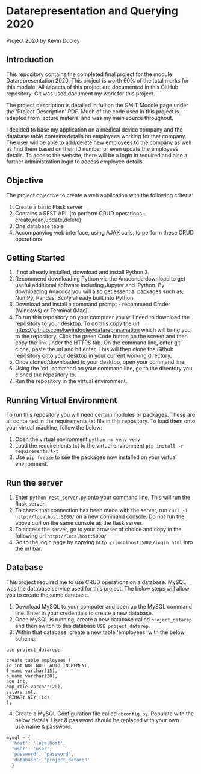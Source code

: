 # Datarepresentation and Querying 2020
Project 2020 by Kevin Dooley

## Introduction
This repository contains the completed final project for the module Datarepresentation 2020.
This project is worth 60% of the total marks for this module. All aspects of this project are documented in this GitHub repository. Git was used document my work for this project.

The project description is detailed in full on the GMIT Moodle page under the 'Project Description' PDF.
Much of the code used in this project is adapted from lecture material and was my main source throughout. 

I decided to base my application on a medical device company and the database table contains details on employees working for that company. The user will be able to add/delete new employees to the company as well as find them based on their ID number or even update the employees details. To access the website, there will be a login in required and also a further administration login to access employee details. 

## Objective
The project objective to create a web application with the following criteria:

1. Create a basic Flask server
2. Contains a REST API, (to perform CRUD operations - create,read,update,delete)
3. One database table 
4. Accompanying web interface, using AJAX calls, to perform these CRUD operations

## Getting Started
1. If not already installed, download and install Python 3.
2. Recommend downloading Python via the Anaconda download to get useful additional software including Jupyter and iPython. By downloading Anacoda you will also get essential packages such as; NumPy, Pandas, SciPy already built into Python.
3. Download and install a command prompt - recommend Cmder (Windows) or Terminal (Mac).
4. To run this repository on your computer you will need to download the repository to your desktop. To do this copy the url https://github.com/kevindooley/datarepresenation which will bring you to the repository. Click the green Code button on the screen and then copy the link under the HTTPS tab. On the command line, enter git clone, paste the url and hit enter. This will then clone the Github repository onto your desktop in your current working directory.
5. Once cloned/downloaded to your desktop, open your command line
6. Using the 'cd' command on your command line, go to the directory you cloned the repository to.
7. Run the repository in the virtual environment.

## Running Virtual Environment

To run this repository you will need certain modules or packages. These are all contained in the requirements.txt file in this repository. To load them onto your virtual machine, follow the below:
1. Open the virtual environment `python -m venv venv`
2. Load the requirements.txt to the virtual environment `pip install -r requirements.txt`
3. Use `pip freeze` to see the packages now installed on your virtual environment.

## Run the server
1. Enter `python rest_server.py` onto your command line. This will run the flask server.
2. To check that connection has been made with the server, run `curl -i http://localhost:5000/` on a new command console. Do not run the above curl on the same console as the flask server. 
3. To access the server, go to your browser of choice and copy in the following url `http://localhost:5000/`
4. Go to the login page by copying `http://localhost:5000/login.html` into the url bar.

## Database 

This project required me to use CRUD operations on a database. MySQL was the database service used for this project.
The below steps will allow you to create the same database.

1. Download MySQL to your computer and open up the MySQL command line. Enter in your credentials to create a new database.
2. Once MySQL is running, create a new database called `project_datarep` and then switch to this database `USE project_datarep`.
3. Within that database, create a new table 'employees' with the below schema:

```MySQL
use project_datarep;

create table employees (
id int NOT NULL AUTO_INCREMENT,
f_name varchar(15),
s_name varchar(20),
age int,
emp_role varchar(20),
salary int,
PRIMARY KEY (id)
);
```
4. Create a MySQL Configuration file called `dbconfig.py`. Populate with the below details. User & password should be replaced with your own username & password. 

  ```Python
  mysql = {
    'host': 'localhost',
    'user': 'user',
    'password': 'password',
    'database': 'project_datarep'
    }
  ```
